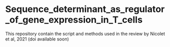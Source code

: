 # Sequence_determinant_as_regulator_of_gene_expression_in_T_cells
This repository contain the script and methods used in the review by Nicolet et al, 2021 (doi available soon)

